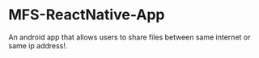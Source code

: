 # MFS-ReactNative-App
An android app that allows users to share files between same internet or same ip address!.
